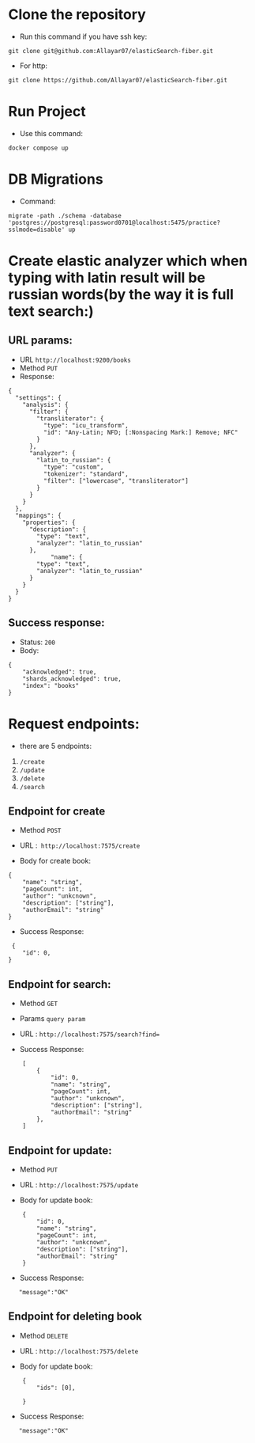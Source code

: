 # Clone the repository
* Run this command if you have ssh key:
```
git clone git@github.com:Allayar07/elasticSearch-fiber.git
```
* For http:
```
git clone https://github.com/Allayar07/elasticSearch-fiber.git
```
# Run  Project
* Use this command:
```
docker compose up
```
# DB Migrations
* Command:
```
migrate -path ./schema -database 'postgres://postgresql:password0701@localhost:5475/practice?sslmode=disable' up
```
# Create elastic analyzer which when typing with latin result will be russian words(by the way it is full text search:)
## URL params:
* URL ```http://localhost:9200/books```
* Method ```PUT```
* Response:
```
{
  "settings": {
    "analysis": {
      "filter": {
        "transliterator": {
          "type": "icu_transform",
          "id": "Any-Latin; NFD; [:Nonspacing Mark:] Remove; NFC"
        }
      },
      "analyzer": {
        "latin_to_russian": {
          "type": "custom",
          "tokenizer": "standard",
          "filter": ["lowercase", "transliterator"]
        }
      }
    }
  },
  "mappings": {
    "properties": {
      "description": {
        "type": "text",
        "analyzer": "latin_to_russian"
      },
			"name": {
        "type": "text",
        "analyzer": "latin_to_russian"
      }
    }
  }
}
```
## Success response:
* Status: ```200```
* Body:
```
{
	"acknowledged": true,
	"shards_acknowledged": true,
	"index": "books"
}
```
# Request endpoints:
* there are 5 endpoints:
1. ```/create```
2. ```/update```
3. ```/delete```
4. ```/search```
## Endpoint for create
* Method ```POST```

* URL :``` http://localhost:7575/create```

* Body for create book:
```
{
	"name": "string",
	"pageCount": int,
	"author": "unkcnown",
	"description": ["string"],
	"authorEmail": "string"
}
```
* Success Response:

```
 {
	"id": 0,
}
```

## Endpoint for search:
* Method ```GET```
* Params ```query param```

* URL : ```http://localhost:7575/search?find=```

* Success Response:

```
    [
        {
            "id": 0,
            "name": "string",
            "pageCount": int,
            "author": "unkcnown",
            "description": ["string"],
            "authorEmail": "string"
        },
    ]

```

## Endpoint for update:
* Method ```PUT```

* URL : ```http://localhost:7575/update```
* Body for update book:
```
    {   
        "id": 0,
        "name": "string",
        "pageCount": int,
        "author": "unkcnown",
        "description": ["string"],
        "authorEmail": "string"
    }
```

* Success Response:

```
   "message":"OK"

```

## Endpoint for deleting book

* Method ```DELETE```

* URL : ```http://localhost:7575/delete```
* Body for update book:
```
    {   
        "ids": [0],
        
    }
```

* Success Response:

```
   "message":"OK"

```



